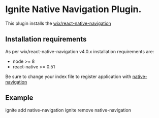 # Ignite Native Navigation Plugin.

This plugin installs the [wix/react-native-navigation](https://github.com/wix/react-native-navigation)

## Installation requirements
As per wix/react-native-navigation v4.0.x installation requirements are: 
 - node >= 8
 - react-native >= 0.51

Be sure to change your index file to register application with [native-navigation](https://wix.github.io/react-native-navigation/#/docs/Installing?id=you-can-use-react-native-navigation-o)


## Example
ignite add native-navigation
ignite remove native-navigation
